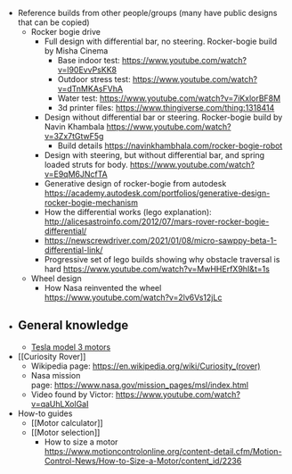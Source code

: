 - Reference builds from other people/groups (many have public designs that can be copied)
    - Rocker bogie drive
        - Full design with differential bar, no steering. Rocker-bogie build by Misha Cinema 
            - Base indoor test: https://www.youtube.com/watch?v=l90EvvPsKK8
            - Outdoor stress test: https://www.youtube.com/watch?v=dTnMKAsFVhA
            - Water test: https://www.youtube.com/watch?v=7iKxlorBF8M
            - 3d printer files: https://www.thingiverse.com/thing:1318414
        - Design without differential bar or steering. Rocker-bogie build by Navin Khambala https://www.youtube.com/watch?v=3Zx7tGtwF5g
            - Build details https://navinkhambhala.com/rocker-bogie-robot
        - Design with steering, but without differential bar, and spring loaded struts for body. https://www.youtube.com/watch?v=E9qM6JNcfTA
        - Generative design of rocker-bogie from autodesk https://academy.autodesk.com/portfolios/generative-design-rocker-bogie-mechanism
        - How the differential works (lego explanation): http://alicesastroinfo.com/2012/07/mars-rover-rocker-bogie-differential/
        - https://newscrewdriver.com/2021/01/08/micro-sawppy-beta-1-differential-link/
        - Progressive set of lego builds showing why obstacle traversal is hard https://www.youtube.com/watch?v=MwHHErfX9hI&t=1s
    - Wheel design
        - How Nasa reinvented the wheel https://www.youtube.com/watch?v=2lv6Vs12jLc
- General knowledge
    - 
    - [Tesla model 3 motors](https://www.youtube.com/watch?v=esUb7Zy5Oio)
- [[Curiosity Rover]]
    - Wikipedia page: https://en.wikipedia.org/wiki/Curiosity_(rover)
    - Nasa mission page: https://www.nasa.gov/mission_pages/msl/index.html
    - Video found by Victor: https://www.youtube.com/watch?v=qaUhLXolGaI
- How-to guides
    - [[Motor calculator]]
    - [[Motor selection]]
        - How to size a motor https://www.motioncontrolonline.org/content-detail.cfm/Motion-Control-News/How-to-Size-a-Motor/content_id/2236
